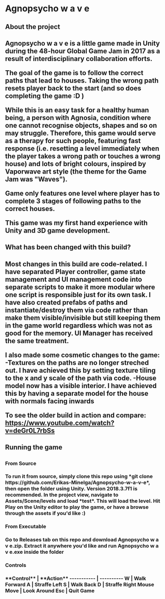 <h1>Agnopsycho w a v e</h1>

<h2>About the project<h2>
Agnopsycho w a v e is a little game made in Unity during the 48-hour Global Game Jam in 2017 as a result of interdisciplinary collaboration efforts.

The goal of the game is to follow the correct paths that lead to houses. Taking the wrong path resets player back to the start (and so does completing the game :D )

While this is an easy task for a healthy human being, a person with Agnosia, condition where one cannot recognise objects, shapes and so on may struggle. Therefore, this game would serve as a therapy for such people, featuring fast response (i.e. resetting a level immediately when the player takes a wrong path or touches a wrong house) and lots of bright colours, inspired by Vaporwave art style (the theme for the Game Jam was "Waves").

Game only features one level where player has to complete 3 stages of following paths to the correct houses. 

This game was my first hand experience with Unity and 3D game development.

<h2>What has been changed with this build?<h2>
Most changes in this build are code-related. I have separated Player controller, game state management and UI management code into separate scripts to make it more modular where one script is responsible just for its own task. I have also created prefabs of paths and instantiate/destroy them via code rather than make them visible/invisible but still keeping them in the game world regardless which was not as good for the memory. UI Manager has received the same treatment.

I also made some cosmetic changes to the game:
-Textures on the paths are no longer streched out. I have achieved this by setting texture tiling to the x and y scale of the path via code.
-House model now has a visible interior. I have achieved this by having a separate model for the house with normals facing inwards

To see the older build in action and compare: https://www.youtube.com/watch?v=deGr0L7rbSs

<h2>Running the game<h2>
<h3>From Source<h3>
To run it from source, simply clone this repo using *git clone https://github.com/Erikas-Minelga/Agnopsycho-w-a-v-e*, then open the folder using Unity. Version 2018.3.7f1 is recommended. In the project view, navigate to Assets/Scene/levels and load *test*. This will load the level. Hit Play on the Unity editor to play the game, or have a browse through the assets if you'd like :)

<h3>From Executable<h3>
Go to Releases tab on this repo and download Agnopsycho w a v e.zip. Extract it anywhere you'd like and run Agnopsycho w a v e.exe inside the folder

<h3>Controls<h3>
**Control** | **Action**
----------- | ----------
W | Walk Forward
A | Straffe Left
S | Walk Back
D | Straffe Right
Mouse Move | Look Around
Esc | Quit Game
